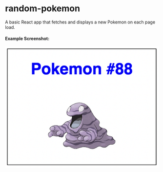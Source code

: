 # random-pokemon
A basic React app that fetches and displays a new Pokemon on each page load. 

#### Example Screenshot:
![pokemon app screenshot](https://github.com/hemanshu-bhojwani/random-pokemon/blob/main/pokemon.png)


